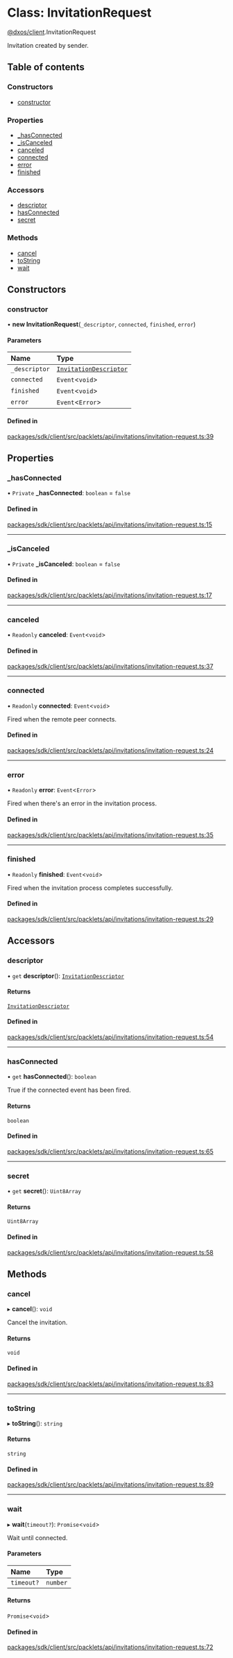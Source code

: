 # Class: InvitationRequest

[@dxos/client](../modules/dxos_client.md).InvitationRequest

Invitation created by sender.

## Table of contents

### Constructors

- [constructor](dxos_client.InvitationRequest.md#constructor)

### Properties

- [\_hasConnected](dxos_client.InvitationRequest.md#_hasconnected)
- [\_isCanceled](dxos_client.InvitationRequest.md#_iscanceled)
- [canceled](dxos_client.InvitationRequest.md#canceled)
- [connected](dxos_client.InvitationRequest.md#connected)
- [error](dxos_client.InvitationRequest.md#error)
- [finished](dxos_client.InvitationRequest.md#finished)

### Accessors

- [descriptor](dxos_client.InvitationRequest.md#descriptor)
- [hasConnected](dxos_client.InvitationRequest.md#hasconnected)
- [secret](dxos_client.InvitationRequest.md#secret)

### Methods

- [cancel](dxos_client.InvitationRequest.md#cancel)
- [toString](dxos_client.InvitationRequest.md#tostring)
- [wait](dxos_client.InvitationRequest.md#wait)

## Constructors

### constructor

• **new InvitationRequest**(`_descriptor`, `connected`, `finished`, `error`)

#### Parameters

| Name | Type |
| :------ | :------ |
| `_descriptor` | [`InvitationDescriptor`](dxos_client.InvitationDescriptor.md) |
| `connected` | `Event`<`void`\> |
| `finished` | `Event`<`void`\> |
| `error` | `Event`<`Error`\> |

#### Defined in

[packages/sdk/client/src/packlets/api/invitations/invitation-request.ts:39](https://github.com/dxos/dxos/blob/e3b936721/packages/sdk/client/src/packlets/api/invitations/invitation-request.ts#L39)

## Properties

### \_hasConnected

• `Private` **\_hasConnected**: `boolean` = `false`

#### Defined in

[packages/sdk/client/src/packlets/api/invitations/invitation-request.ts:15](https://github.com/dxos/dxos/blob/e3b936721/packages/sdk/client/src/packlets/api/invitations/invitation-request.ts#L15)

___

### \_isCanceled

• `Private` **\_isCanceled**: `boolean` = `false`

#### Defined in

[packages/sdk/client/src/packlets/api/invitations/invitation-request.ts:17](https://github.com/dxos/dxos/blob/e3b936721/packages/sdk/client/src/packlets/api/invitations/invitation-request.ts#L17)

___

### canceled

• `Readonly` **canceled**: `Event`<`void`\>

#### Defined in

[packages/sdk/client/src/packlets/api/invitations/invitation-request.ts:37](https://github.com/dxos/dxos/blob/e3b936721/packages/sdk/client/src/packlets/api/invitations/invitation-request.ts#L37)

___

### connected

• `Readonly` **connected**: `Event`<`void`\>

Fired when the remote peer connects.

#### Defined in

[packages/sdk/client/src/packlets/api/invitations/invitation-request.ts:24](https://github.com/dxos/dxos/blob/e3b936721/packages/sdk/client/src/packlets/api/invitations/invitation-request.ts#L24)

___

### error

• `Readonly` **error**: `Event`<`Error`\>

Fired when there's an error in the invitation process.

#### Defined in

[packages/sdk/client/src/packlets/api/invitations/invitation-request.ts:35](https://github.com/dxos/dxos/blob/e3b936721/packages/sdk/client/src/packlets/api/invitations/invitation-request.ts#L35)

___

### finished

• `Readonly` **finished**: `Event`<`void`\>

Fired when the invitation process completes successfully.

#### Defined in

[packages/sdk/client/src/packlets/api/invitations/invitation-request.ts:29](https://github.com/dxos/dxos/blob/e3b936721/packages/sdk/client/src/packlets/api/invitations/invitation-request.ts#L29)

## Accessors

### descriptor

• `get` **descriptor**(): [`InvitationDescriptor`](dxos_client.InvitationDescriptor.md)

#### Returns

[`InvitationDescriptor`](dxos_client.InvitationDescriptor.md)

#### Defined in

[packages/sdk/client/src/packlets/api/invitations/invitation-request.ts:54](https://github.com/dxos/dxos/blob/e3b936721/packages/sdk/client/src/packlets/api/invitations/invitation-request.ts#L54)

___

### hasConnected

• `get` **hasConnected**(): `boolean`

True if the connected event has been fired.

#### Returns

`boolean`

#### Defined in

[packages/sdk/client/src/packlets/api/invitations/invitation-request.ts:65](https://github.com/dxos/dxos/blob/e3b936721/packages/sdk/client/src/packlets/api/invitations/invitation-request.ts#L65)

___

### secret

• `get` **secret**(): `Uint8Array`

#### Returns

`Uint8Array`

#### Defined in

[packages/sdk/client/src/packlets/api/invitations/invitation-request.ts:58](https://github.com/dxos/dxos/blob/e3b936721/packages/sdk/client/src/packlets/api/invitations/invitation-request.ts#L58)

## Methods

### cancel

▸ **cancel**(): `void`

Cancel the invitation.

#### Returns

`void`

#### Defined in

[packages/sdk/client/src/packlets/api/invitations/invitation-request.ts:83](https://github.com/dxos/dxos/blob/e3b936721/packages/sdk/client/src/packlets/api/invitations/invitation-request.ts#L83)

___

### toString

▸ **toString**(): `string`

#### Returns

`string`

#### Defined in

[packages/sdk/client/src/packlets/api/invitations/invitation-request.ts:89](https://github.com/dxos/dxos/blob/e3b936721/packages/sdk/client/src/packlets/api/invitations/invitation-request.ts#L89)

___

### wait

▸ **wait**(`timeout?`): `Promise`<`void`\>

Wait until connected.

#### Parameters

| Name | Type |
| :------ | :------ |
| `timeout?` | `number` |

#### Returns

`Promise`<`void`\>

#### Defined in

[packages/sdk/client/src/packlets/api/invitations/invitation-request.ts:72](https://github.com/dxos/dxos/blob/e3b936721/packages/sdk/client/src/packlets/api/invitations/invitation-request.ts#L72)
